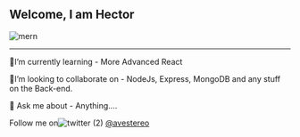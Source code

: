 ## Welcome, I am Hector
![mern](https://user-images.githubusercontent.com/58500221/87241978-6b838380-c420-11ea-8ef3-34cc16d8cd5f.png)


___
🧐I’m currently learning - More Advanced React

🤝I’m looking to collaborate on - NodeJs, Express, MongoDB and any stuff on the Back-end.

💬 Ask me about - Anything....

Follow me on![twitter (2)](https://user-images.githubusercontent.com/58500221/87242372-e69a6900-c423-11ea-842d-65edfdc00593.png)
[@avestereo](https://www.twitter.com/avestereo)




